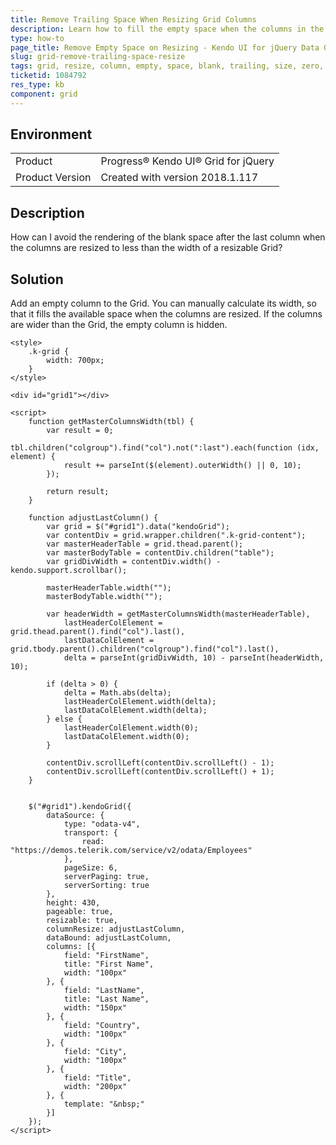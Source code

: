 ```yaml
---
title: Remove Trailing Space When Resizing Grid Columns
description: Learn how to fill the empty space when the columns in the Kendo UI Grid are resized.
type: how-to
page_title: Remove Empty Space on Resizing - Kendo UI for jQuery Data Grid
slug: grid-remove-trailing-space-resize
tags: grid, resize, column, empty, space, blank, trailing, size, zero, width
ticketid: 1084792
res_type: kb
component: grid
---
```


## Environment

<table>
 <tr>
  <td>Product</td>
  <td>Progress® Kendo UI® Grid for jQuery</td> 
 </tr>
 <tr>
  <td>Product Version</td>
  <td>Created with version 2018.1.117</td>
 </tr>
</table>

## Description

How can I avoid the rendering of the blank space after the last column when the columns are resized to less than the width of a resizable Grid?

## Solution

Add an empty column to the Grid. You can manually calculate its width, so that it fills the available space when the columns are resized. If the columns are wider than the Grid, the empty column is hidden.

```dojo
<style>
    .k-grid {
        width: 700px;
    }
</style>

<div id="grid1"></div>

<script>
    function getMasterColumnsWidth(tbl) {
        var result = 0;
        tbl.children("colgroup").find("col").not(":last").each(function (idx, element) {
            result += parseInt($(element).outerWidth() || 0, 10);
        });

        return result;
    }

    function adjustLastColumn() {
        var grid = $("#grid1").data("kendoGrid");
        var contentDiv = grid.wrapper.children(".k-grid-content");
        var masterHeaderTable = grid.thead.parent();
        var masterBodyTable = contentDiv.children("table");
        var gridDivWidth = contentDiv.width() - kendo.support.scrollbar();

        masterHeaderTable.width("");
        masterBodyTable.width("");

        var headerWidth = getMasterColumnsWidth(masterHeaderTable),
            lastHeaderColElement = grid.thead.parent().find("col").last(),
            lastDataColElement = grid.tbody.parent().children("colgroup").find("col").last(),
            delta = parseInt(gridDivWidth, 10) - parseInt(headerWidth, 10);

        if (delta > 0) {
            delta = Math.abs(delta);
            lastHeaderColElement.width(delta);
            lastDataColElement.width(delta);
        } else {
            lastHeaderColElement.width(0);
            lastDataColElement.width(0);
        }

        contentDiv.scrollLeft(contentDiv.scrollLeft() - 1);
        contentDiv.scrollLeft(contentDiv.scrollLeft() + 1);
    }


    $("#grid1").kendoGrid({
        dataSource: {
            type: "odata-v4",
            transport: {
                read: "https://demos.telerik.com/service/v2/odata/Employees"
            },
            pageSize: 6,
            serverPaging: true,
            serverSorting: true
        },
        height: 430,
        pageable: true,
        resizable: true,
        columnResize: adjustLastColumn,
        dataBound: adjustLastColumn,
        columns: [{
            field: "FirstName",
            title: "First Name",
            width: "100px"
        }, {
            field: "LastName",
            title: "Last Name",
            width: "150px"
        }, {
            field: "Country",
            width: "100px"
        }, {
            field: "City",
            width: "100px"
        }, {
            field: "Title",
            width: "200px"
        }, {
            template: "&nbsp;"
        }]
    });
</script>
```

